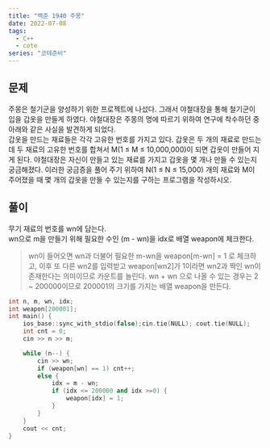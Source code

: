 ```yaml
---
title: "백준 1940 주몽"
date: 2022-07-08
tags:
  - C++
  - cote
series: "코테준비"
---
```


## 문제

주몽은 철기군을 양성하기 위한 프로젝트에 나섰다. 그래서 야철대장을 통해 철기군이 입을 갑옷을 만들게 하였다. 야철대장은 주몽의 명에 따르기 위하여 연구에 착수하던 중 아래와 같은 사실을 발견하게 되었다.
<br/>
갑옷을 만드는 재료들은 각각 고유한 번호를 가지고 있다. 갑옷은 두 개의 재료로 만드는데 두 재료의 고유한 번호를 합쳐서 M(1 ≤ M ≤ 10,000,000)이 되면 갑옷이 만들어 지게 된다. 야철대장은 자신이 만들고 있는 재료를 가지고 갑옷을 몇 개나 만들 수 있는지 궁금해졌다. 이러한 궁금증을 풀어 주기 위하여 N(1 ≤ N ≤ 15,000) 개의 재료와 M이 주어졌을 때 몇 개의 갑옷을 만들 수 있는지를 구하는 프로그램을 작성하시오.
<br/>

## 풀이

무기 재료의 번호를 wn에 담는다.<br/>
wn으로 m을 만들기 위해 필요한 수인 (m - wn)을 idx로 배열 weapon에 체크한다.

> wn이 들어오면 wn과 더불어 필요한 m-wn을 weapon[m-wn] = 1 로 체크하고, 이후 또 다른 wn2를 입력받고 weapon[wn2]가 1이라면 wn2과 짝인 wn이 존재한다는 의미이므로 카운트를 늘린다.
> wn + wn 으로 나올 수 있는 경우는 2 ~ 200000이므로 200001의 크기를 가지는 배열 weapon을 만든다.<br/>

```c++
int n, m, wn, idx;
int weapon[200001];
int main() {
	ios_base::sync_with_stdio(false);cin.tie(NULL); cout.tie(NULL);
	int cnt = 0;
	cin >> n >> m;

	while (n--) {
		cin >> wn;
		if (weapon[wn] == 1) cnt++;
		else {
			idx = m - wn;
			if (idx <= 200000 and idx >=0) {
				weapon[idx] = 1;
			}
		}
	}
	cout << cnt;
}
```
